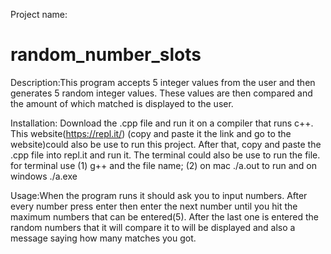 Project name: 
# random_number_slots


Description:This program accepts 5 integer values from the user and then generates 5 random integer values. These values are then compared and the amount of which matched is displayed to the user.

Installation: Download the .cpp file and run it on a compiler that runs c++. This website(https://repl.it/) (copy and paste it the link and go to the website)could also be use to run this project. After that, copy and paste the .cpp file into repl.it and run it. The terminal could also be use to run the file. for terminal use (1) g++ and the file name; (2) on mac ./a.out to run and on windows ./a.exe 

Usage:When the program runs it should ask you to input numbers. After every number press enter then enter the next number until you hit the maximum numbers that can be entered(5). After the last one is entered the random numbers that it will compare it to will be displayed and also a message saying how many matches you got. 

